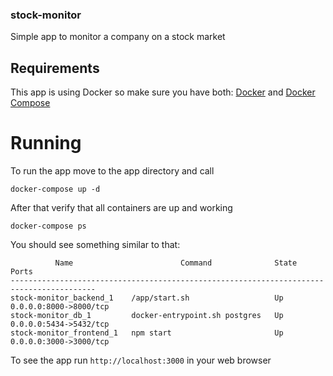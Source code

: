 ### stock-monitor

Simple app to monitor a company on a stock market

## Requirements

This app is using Docker so make sure you have both: [Docker](https://docs.docker.com/install/)
and [Docker Compose](https://docs.docker.com/compose/install/)

# Running

To run the app move to the app directory and call

```docker-compose up -d```

After that verify that all containers are up and working

```docker-compose ps```

You should see something similar to that:

```
          Name                        Command              State           Ports         
-----------------------------------------------------------------------------------------
stock-monitor_backend_1    /app/start.sh                   Up      0.0.0.0:8000->8000/tcp
stock-monitor_db_1         docker-entrypoint.sh postgres   Up      0.0.0.0:5434->5432/tcp
stock-monitor_frontend_1   npm start                       Up      0.0.0.0:3000->3000/tcp
```

To see the app run `http://localhost:3000` in your web browser